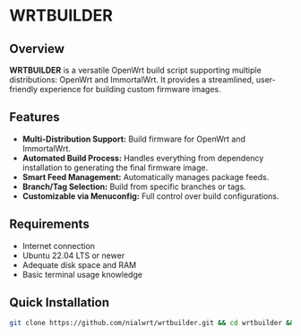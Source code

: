 # WRTBUILDER

## Overview
**WRTBUILDER** is a versatile OpenWrt build script supporting multiple distributions: OpenWrt and ImmortalWrt. It provides a streamlined, user-friendly experience for building custom firmware images.

## Features
- **Multi-Distribution Support:** Build firmware for OpenWrt and ImmortalWrt.
- **Automated Build Process:** Handles everything from dependency installation to generating the final firmware image.
- **Smart Feed Management:** Automatically manages package feeds.
- **Branch/Tag Selection:** Build from specific branches or tags.
- **Customizable via Menuconfig:** Full control over build configurations.

## Requirements
- Internet connection
- Ubuntu 22.04 LTS or newer
- Adequate disk space and RAM
- Basic terminal usage knowledge

## Quick Installation
```bash
git clone https://github.com/nialwrt/wrtbuilder.git && cd wrtbuilder && chmod +x wrtbuilder.sh && ./wrtbuilder.sh
